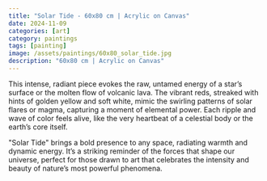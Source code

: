 ```yaml
---
title: "Solar Tide - 60x80 cm | Acrylic on Canvas"
date: 2024-11-09
categories: [art]
category: paintings
tags: [painting]
image: /assets/paintings/60x80_solar_tide.jpg
description: "60x80 cm | Acrylic on Canvas"
---
```


This intense, radiant piece evokes the raw, untamed energy of a star’s surface or the molten flow of volcanic lava. The vibrant reds, streaked with hints of golden yellow and soft white, mimic the swirling patterns of solar flares or magma, capturing a moment of elemental power. Each ripple and wave of color feels alive, like the very heartbeat of a celestial body or the earth’s core itself.

"Solar Tide" brings a bold presence to any space, radiating warmth and dynamic energy. It’s a striking reminder of the forces that shape our universe, perfect for those drawn to art that celebrates the intensity and beauty of nature’s most powerful phenomena.


